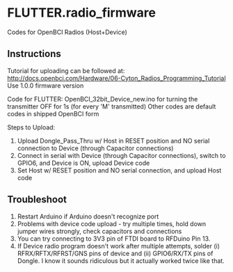 # FLUTTER.radio_firmware

Codes for OpenBCI Radios (Host+Device)

## Instructions

Tutorial for uploading can be followed at: http://docs.openbci.com/Hardware/06-Cyton_Radios_Programming_Tutorial
Use 1.0.0 firmware version

Code for FLUTTER: OpenBCI_32bit_Device_new.ino for turning the transmitter OFF for 1s (for every 'M' transmitted)
Other codes are default codes in shipped OpenBCI form

Steps to Upload:
1. Upload Dongle_Pass_Thru w/ Host in RESET position and NO serial connection to Device (through Capacitor connections)
2. Connect in serial with Device (through Capacitor connections), switch to GPIO6, and Device is ON, upload Device code
3. Set Host w/ RESET position and NO serial connection, and upload Host code



## Troubleshoot
1. Restart Arduino if Arduino doesn't recognize port
2. Problems with device code upload - try multiple times, hold down jumper wires strongly, check capacitors and connections
3. You can try connecting to 3V3 pin of FTDI board to RFDuino Pin 13.
4. If Device radio program doesn't work after multiple attempts, solder (i) RFRX/RFTX/RFRST/GNS pins of device and (ii) GPIO6/RX/TX pins of Dongle. I know it sounds ridiculous but it actually worked twice like that.
